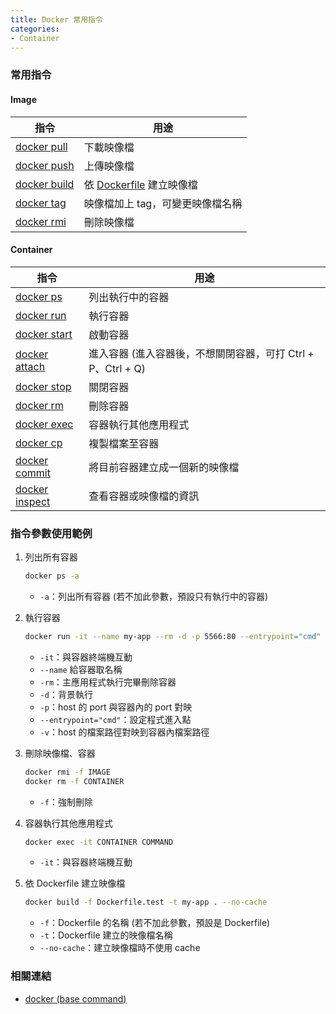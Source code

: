 ```yaml
---
title: Docker 常用指令
categories:
- Container 
---
```

### 常用指令

#### Image

| 指令 | 用途 |
| -------- | -------- |
| [docker pull](https://docs.docker.com/engine/reference/commandline/pull/) | 下載映像檔 |
| [docker push](https://docs.docker.com/engine/reference/commandline/push/) | 上傳映像檔 |
| [docker build](https://docs.docker.com/engine/reference/commandline/build/) | 依 [Dockerfile](https://docs.docker.com/develop/develop-images/dockerfile_best-practices/) 建立映像檔 |
| [docker tag](https://docs.docker.com/engine/reference/commandline/tag/) | 映像檔加上 tag，可變更映像檔名稱 |
| [docker rmi](https://docs.docker.com/engine/reference/commandline/rmi/) | 刪除映像檔 |

#### Container

| 指令 | 用途 |
| -------- | -------- |
| [docker ps](https://docs.docker.com/engine/reference/commandline/ps/) | 列出執行中的容器 |
| [docker run](https://docs.docker.com/engine/reference/commandline/run/) | 執行容器 |
| [docker start](https://docs.docker.com/engine/reference/commandline/start/) | 啟動容器 |
| [docker attach](https://docs.docker.com/engine/reference/commandline/attach/) | 進入容器 (進入容器後，不想關閉容器，可打 Ctrl + P、Ctrl + Q) |
| [docker stop](https://docs.docker.com/engine/reference/commandline/stop/) | 關閉容器 |
| [docker rm](https://docs.docker.com/engine/reference/commandline/rm/) | 刪除容器 |
| [docker exec](https://docs.docker.com/engine/reference/commandline/exec/) | 容器執行其他應用程式 |
| [docker cp](https://docs.docker.com/engine/reference/commandline/cp/) | 複製檔案至容器 |
| [docker commit](https://docs.docker.com/engine/reference/commandline/commit/) | 將目前容器建立成一個新的映像檔 |
| [docker inspect](https://docs.docker.com/engine/reference/commandline/inspect/) | 查看容器或映像檔的資訊 |

### 指令參數使用範例

1. 列出所有容器

    ```bash
    docker ps -a
    ```

    - `-a`：列出所有容器 (若不加此參數，預設只有執行中的容器)

2. 執行容器

    ```bash
    docker run -it --name my-app --rm -d -p 5566:80 --entrypoint="cmd" -v D:\Repos\Test:C:inetpub/wwwroot IMAGE [COMMAND]
    ```

    - `-it`：與容器終端機互動
    - `--name` 給容器取名稱
    - `-rm`：主應用程式執行完畢刪除容器
    - `-d`：背景執行
    - `-p`：host 的 port 與容器內的 port 對映
    - `--entrypoint="cmd"`：設定程式進入點
    - `-v`：host 的檔案路徑對映到容器內檔案路徑

3. 刪除映像檔、容器

    ```bash
    docker rmi -f IMAGE
    docker rm -f CONTAINER
    ```

    - `-f`：強制刪除

4. 容器執行其他應用程式

    ```bash
    docker exec -it CONTAINER COMMAND
    ```

    - `-it`：與容器終端機互動

5. 依 Dockerfile 建立映像檔

    ```bash
    docker build -f Dockerfile.test -t my-app . --no-cache
    ```

    - `-f`：Dockerfile 的名稱 (若不加此參數，預設是 Dockerfile)
    - `-t`：Dockerfile 建立的映像檔名稱
    - `--no-cache`：建立映像檔時不使用 cache

### 相關連結

- [docker (base command)](https://docs.docker.com/engine/reference/commandline/docker/)
